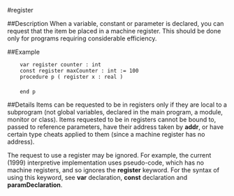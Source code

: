 
#register

##Description
When a variable, constant or parameter is declared, you can request that the item be placed in a machine register. This should be done only for programs requiring considerable efficiency.


##Example


        var register counter : int
        const register maxCounter : int := 100
        procedure p ( register x : real )
            
        end p
##Details
Items can be requested to be in registers only if they are local to a subprogram (not global variables, declared in the main program, a module, monitor or class). Items requested to be in registers cannot be bound to, passed to reference parameters, have their address taken by **addr**, or  have certain type cheats applied to them (since a machine register has no address).

The request to use a register may be ignored. For example, the current (1999) interpretive implementation uses pseudo-code, which has no machine registers, and so ignores the **register** keyword. For the syntax of using this keyword, see **var** declaration, **const** declaration and **paramDeclaration**.

